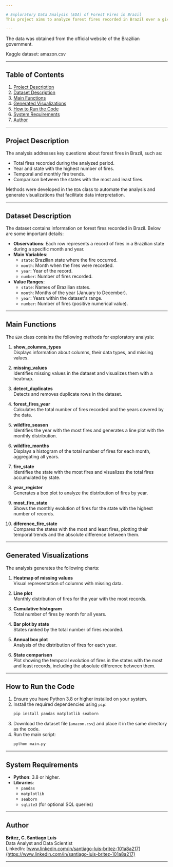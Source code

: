 ```yaml
---

# Exploratory Data Analysis (EDA) of Forest Fires in Brazil  
This project aims to analyze forest fires recorded in Brazil over a given period. A Python class called `EDA` was developed to perform a detailed exploratory analysis of the dataset, generating relevant visualizations and statistics.  

---  
```

The data was obtained from the official website of the Brazilian government.  

Kaggle dataset: amazon.csv  

---  

## Table of Contents  
1. [Project Description](#project-description)  
2. [Dataset Description](#dataset-description)  
3. [Main Functions](#main-functions)  
4. [Generated Visualizations](#generated-visualizations)  
5. [How to Run the Code](#how-to-run-the-code)  
6. [System Requirements](#system-requirements)  
7. [Author](#author)  

---  

## Project Description  

The analysis addresses key questions about forest fires in Brazil, such as:  
- Total fires recorded during the analyzed period.  
- Year and state with the highest number of fires.  
- Temporal and monthly fire trends.  
- Comparison between the states with the most and least fires.  

Methods were developed in the `EDA` class to automate the analysis and generate visualizations that facilitate data interpretation.  

---  

## Dataset Description  

The dataset contains information on forest fires recorded in Brazil. Below are some important details:  
- **Observations**: Each row represents a record of fires in a Brazilian state during a specific month and year.  
- **Main Variables**:  
  - `state`: Brazilian state where the fire occurred.  
  - `month`: Month when the fires were recorded.  
  - `year`: Year of the record.  
  - `number`: Number of fires recorded.  
- **Value Ranges**:  
  - `state`: Names of Brazilian states.  
  - `month`: Months of the year (January to December).  
  - `year`: Years within the dataset's range.  
  - `number`: Number of fires (positive numerical value).  

---  

## Main Functions  

The `EDA` class contains the following methods for exploratory analysis:  

1. **show_columns_types**  
   Displays information about columns, their data types, and missing values.  

2. **missing_values**  
   Identifies missing values in the dataset and visualizes them with a heatmap.  

3. **detect_duplicates**  
   Detects and removes duplicate rows in the dataset.  

4. **forest_fires_year**  
   Calculates the total number of fires recorded and the years covered by the data.  

5. **wildfire_season**  
   Identifies the year with the most fires and generates a line plot with the monthly distribution.  

6. **wildfire_months**  
   Displays a histogram of the total number of fires for each month, aggregating all years.  

7. **fire_state**  
   Identifies the state with the most fires and visualizes the total fires accumulated by state.  

8. **year_register**  
   Generates a box plot to analyze the distribution of fires by year.  

9. **most_fire_state**  
   Shows the monthly evolution of fires for the state with the highest number of records.  

10. **diference_fire_state**  
    Compares the states with the most and least fires, plotting their temporal trends and the absolute difference between them.  

---  

## Generated Visualizations  

The analysis generates the following charts:  

1. **Heatmap of missing values**  
   Visual representation of columns with missing data.  

2. **Line plot**  
   Monthly distribution of fires for the year with the most records.  

3. **Cumulative histogram**  
   Total number of fires by month for all years.  

4. **Bar plot by state**  
   States ranked by the total number of fires recorded.  

5. **Annual box plot**  
   Analysis of the distribution of fires for each year.  

6. **State comparison**  
   Plot showing the temporal evolution of fires in the states with the most and least records, including the absolute difference between them.  

---  

## How to Run the Code  

1. Ensure you have Python 3.8 or higher installed on your system.  
2. Install the required dependencies using `pip`:  
   ```bash  
   pip install pandas matplotlib seaborn  
   ```  
3. Download the dataset file (`amazon.csv`) and place it in the same directory as the code.  
4. Run the main script:  
   ```bash  
   python main.py  
   ```  

---  

## System Requirements  

- **Python**: 3.8 or higher.  
- **Libraries**:  
  - `pandas`  
  - `matplotlib`  
  - `seaborn`  
  - `sqlite3` (for optional SQL queries)  

---  

## Author  

**Britez, C. Santiago Luis**  
Data Analyst and Data Scientist  
LinkedIn: [www.linkedin.com/in/santiago-luis-britez-101a8a217](https://www.linkedin.com/in/santiago-luis-britez-101a8a217)  

---  
